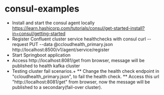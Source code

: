 # consul-examples
* Install and start the consul agent locally
  https://learn.hashicorp.com/tutorials/consul/get-started-install?in=consul/getting-started
* Register Confluent cluster service healthchecks with consul
  curl --request PUT --data @ccloudhealth_primary.json http://localhost:8500/v1/agent/service/register
* Start Springboot application
* Access http://localhost:8081/get from browser, message will be published to health kafka cluster
* Testing cluster fail scenarios.+
** Change the health check endpoint in "ccloudhealth_primary.json", to fail the health check.
** Access this url "http://localhost:8081/get" from browser, now the message will be published to a secondary(fail-over cluster).
